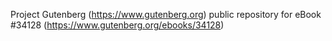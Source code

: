 Project Gutenberg (https://www.gutenberg.org) public repository for eBook #34128 (https://www.gutenberg.org/ebooks/34128)
